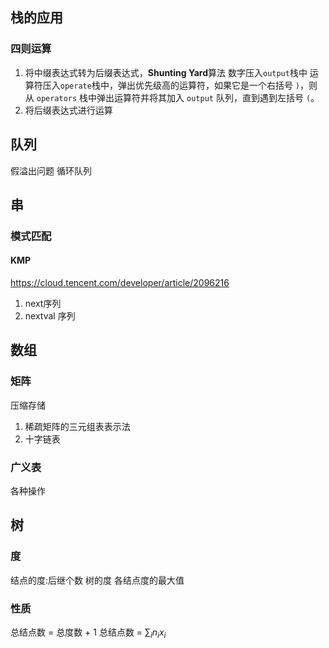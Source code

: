 ## 栈的应用
### 四则运算
1. 将中缀表达式转为后缀表达式，**Shunting Yard**算法
	数字压入`output`栈中
	运算符压入`operate`栈中，弹出优先级高的运算符，如果它是一个右括号 `)`，则从 `operators` 栈中弹出运算符并将其加入 `output` 队列，直到遇到左括号 `(`。
1. 将后缀表达式进行运算

## 队列
假溢出问题
循环队列

## 串
### 模式匹配
#### KMP
https://cloud.tencent.com/developer/article/2096216
1. next序列
2. nextval 序列

## 数组

### 矩阵
压缩存储
1. 稀疏矩阵的三元组表表示法
2. 十字链表
### 广义表
各种操作

## 树
### 度
结点的度:后继个数
树的度 各结点度的最大值

### 性质
总结点数 = 总度数 + 1
总结点数 = $\sum_i n_ix_i$

